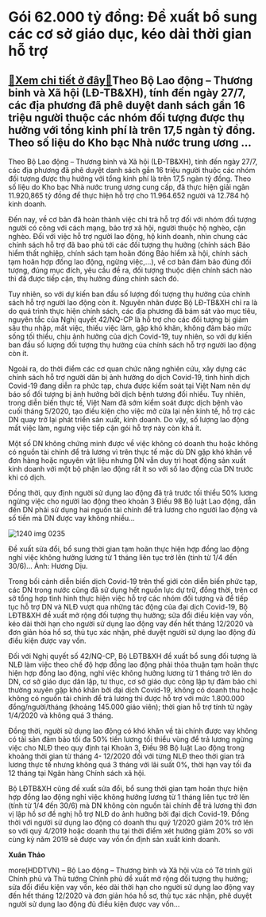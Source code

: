 Gói 62.000 tỷ đồng: Đề xuất bổ sung các cơ sở giáo dục, kéo dài thời gian hỗ trợ
================================================================================

[:gift:Xem chi tiết ở đây:gift:](https://hddtvn.com/goi-62-000-ty-dong-de-xuat-bo-sung-cac-co-so-giao-duc-keo-dai-thoi-gian-ho-tro/)Theo Bộ Lao động – Thương binh và Xã hội (LĐ-TB&XH), tính đến ngày 27/7, các địa phương đã phê duyệt danh sách gần 16 triệu người thuộc các nhóm đối tượng được thụ hưởng với tổng kinh phí là trên 17,5 ngàn tỷ đồng. Theo số liệu do Kho bạc Nhà nước trung ương …
--------------------------------------------------------------------------------------------------------------------------------------------------------------------------------------------------------------------------------------------------------------------


Theo Bộ Lao động – Thương binh và Xã hội (LĐ-TB&XH), tính đến ngày 27/7, các địa phương đã phê duyệt danh sách gần 16 triệu người thuộc các nhóm đối tượng được thụ hưởng với tổng kinh phí là trên 17,5 ngàn tỷ đồng. Theo số liệu do Kho bạc Nhà nước trung ương cung cấp, đã thực hiện giải ngân 11.920,865 tỷ đồng để thực hiện hỗ trợ cho 11.964.652 người và 12.784 hộ kinh doanh.


Đến nay, về cơ bản đã hoàn thành việc chi trả hỗ trợ đối với nhóm đối tượng người có công với cách mạng, bảo trợ xã hội, người thuộc hộ nghèo, cận nghèo. Đối với việc hỗ trợ người lao động, hộ kinh doanh, nhìn chung các chính sách hỗ trợ đã bao phủ tới các đối tượng thụ hưởng (chính sách Bảo hiểm thất nghiệp, chính sách tạm hoãn đóng Bảo hiểm xã hội, chính sách tạm hoãn hợp đồng lao động, ngừng việc,…), về cơ bản đảm bảo đúng đối tượng, đúng mục đích, yêu cầu đề ra, đối tượng thuộc diện chính sách nào thì đã được tiếp cận, thụ hưởng đúng chính sách đó.


Tuy nhiên, so với dự kiến ban đầu số lượng đối tượng thụ hưởng của chính sách hỗ trợ người lao động còn ít. Nguyên nhân được Bộ LĐ-TB&XH chỉ ra là do quá trình thực hiện chính sách, các địa phương đã bám sát vào mục tiêu, nguyên tắc của Nghị quyết 42/NQ-CP là hỗ trợ cho các đối tượng bị giảm sâu thu nhập, mất việc, thiếu việc làm, gặp khó khăn, không đảm bảo mức sống tối thiểu, chịu ảnh hưởng của dịch Covid-19, tuy nhiên, so với dự kiến ban đầu số lượng đối tượng thụ hưởng của chính sách hỗ trợ người lao động còn ít.


Ngoài ra, do thời điểm các cơ quan chức năng nghiên cứu, xây dựng các chính sách hỗ trợ người dân bị ảnh hưởng do dịch Covid-19, tình hình dịch Covid-19 đang diễn ra phức tạp, chưa được kiểm soát tại Việt Nam nên dự báo số đối tượng bị ảnh hưởng bởi dịch bệnh tương đối nhiều. Tuy nhiên, trong diễn biến thực tế, Việt Nam đã sớm kiểm soát được dịch bệnh vào cuối tháng 5/2020, tạo điều kiện cho việc mở cửa lại nền kinh tế, hỗ trợ các DN quay trở lại phát triển sản xuất, kinh doanh. Do vậy, số lượng lao động mất việc làm, ngưng việc tiếp cận gói hỗ trợ này còn khá ít.


Một số DN không chứng minh được về việc không có doanh thu hoặc không có nguồn tài chính để trả lương vì trên thực tế mặc dù DN gặp khó khăn về đơn hàng hoặc nguyên vật liệu nhưng DN vẫn duy trì hoạt động sản xuất kinh doanh với một bộ phận lao động rất ít so với số lao động của DN trước khi có dịch.


Đồng thời, quy định người sử dụng lao động đã trả trước tối thiểu 50% lương ngừng việc cho người lao động theo khoản 3 Điều 98 Bộ luật Lao động, dẫn đến DN phải sử dụng hai nguồn tài chính để trả lương cho người lao động và số tiền mà DN được vay không nhiều…





![1240 img 0235](https://haiquanonline.com.vn/stores/news_dataimages/thaodx/062020/23/16/in_article/1240_IMG_0235.jpg?rt=20200810173705 "undefined")


Đề xuất sửa đổi, bổ sung thời gian tạm hoãn thực hiện hợp đồng lao động nghỉ việc không hưởng lương từ 1 tháng liên tục trở lên (tính từ 1/4 đến 30/6)… Ảnh: Hương Dịu.



Trong bối cảnh diễn biến dịch Covid-19 trên thế giới còn diễn biến phức tạp, các DN trong nước cũng đã sử dụng hết nguồn lực dự trữ, đồng thời, trên cơ sở tổng hợp tình hình thực hiện việc hỗ trợ các nhóm đối tượng và để tiếp tục hỗ trợ DN và NLĐ vượt qua những tác động của đại dịch Covid-19, Bộ LĐTB&XH đề xuất mở rộng đối tượng thụ hưởng; sửa đổi điều kiện vay vốn, kéo dài thời hạn cho người sử dụng lao động vay đến hết tháng 12/2020 và đơn giản hóa hồ sơ, thủ tục xác nhận, phê duyệt người sử dụng lao động đủ điều kiện được vay vốn.


Đối với Nghị quyết số 42/NQ-CP, Bộ LĐTB&XH đề xuất bổ sung đối tượng là NLĐ làm việc theo chế độ hợp đồng lao động phải thỏa thuận tạm hoãn thực hiện hợp đồng lao động, nghỉ việc không hưởng lương từ 1 tháng trở lên do DN, cơ sở giáo dục dân lập, tư thục, cơ sở giáo dục công lập tự đảm bảo chi thường xuyên gặp khó khăn bởi đại dịch Covid-19, không có doanh thu hoặc không có nguồn tài chính để trả lương thì được hỗ trợ với mức 1.800.000 đồng/người/tháng (khoảng 145.000 giáo viên); thời gian hỗ trợ tính từ ngày 1/4/2020 và không quá 3 tháng.


Đồng thời, người sử dụng lao động có khó khăn về tài chính được vay không có tài sản đảm bảo tối đa 50% tiền lương tối thiểu vùng để trả lương ngừng việc cho NLĐ theo quy định tại Khoản 3, Điều 98 Bộ luật Lao động trong khoảng thời gian từ tháng 4- 12/2020 đối với từng NLĐ theo thời gian trả lương thực tế nhưng không quá 3 tháng với lãi suất 0%, thời hạn vay tối đa 12 tháng tại Ngân hàng Chính sách xã hội.


Bộ LĐTB&XH cũng đề xuất sửa đổi, bổ sung thời gian tạm hoãn thực hiện hợp đồng lao động nghỉ việc không hưởng lương từ 1 tháng liên tục trở lên (tính từ 1/4 đến 30/6) mà DN không còn nguồn tài chính để trả lương thì đơn vị lập hồ sơ đề nghị hỗ trợ NLĐ do ảnh hưởng bởi đại dịch Covid-19. Đồng thời với người sử dụng lao động có doanh thu quý 1/2020 giảm 20% trở lên so với quý 4/2019 hoặc doanh thu tại thời điểm xét hưởng giảm 20% so với cùng kỳ năm 2019 sẽ được vay vốn ổn định sản xuất kinh doanh.




**Xuân Thảo**



more(HDDTVN) – Bộ Lao động – Thương binh và Xã hội vừa có Tờ trình gửi Chính phủ và Thủ tướng Chính phủ đề xuất mở rộng đối tượng thụ hưởng; sửa đổi điều kiện vay vốn, kéo dài thời hạn cho người sử dụng lao động vay đến hết tháng 12/2020 và đơn giản hóa hồ sơ, thủ tục xác nhận, phê duyệt người sử dụng lao động đủ điều kiện được vay vốn…


